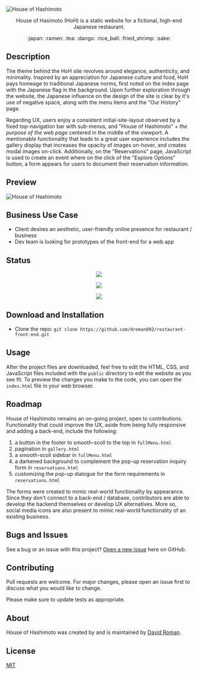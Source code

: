 ![House of Hashimoto](https://user-images.githubusercontent.com/25372739/124302476-45725a00-db2f-11eb-9936-1bf29c402fe7.JPG)

<p align="center"> House of Hasimoto (HoH) is a static website for a fictional, high-end Japanese restaurant. </p>

<p align="center"> :japan:  :ramen:  :tea:  :dango:  :rice_ball:  :fried_shrimp:  :sake: </p>

## Description

The theme behind the HoH site revolves around elegance, authenticity, and minimality.  Inspired by an appreciation for Japanese culture and food, HoH pays homeage to traditional Japanese norms, first noted on the index page with the Japanese flag in the background.  Upon further exploration through the website, the Japanese influence on the design of the site is clear by it's use of negative space, along with the menu items and the "Our History" page.

Regarding UX, users enjoy a consistent initial-site-layout observed by a fixed top-navigation bar with sub-menus, and "House of Hashimoto" + *the purpose of the web page*  centered in the middle of the viewport.  A mentionable functionality that leads to a great user experience includes the gallery display that increases the opacity of images on-hover, and creates modal images on-click.  Additionally, on the "Reservations" page, JavaScript is used to create an event where on the click of the "Explore Options" button, a form appears for users to document their reservation information.

## Preview

![House of Hashimoto](https://user-images.githubusercontent.com/25372739/124310122-bdde1880-db39-11eb-8dd5-c88c8f01c7af.gif)

## Business Use Case

- Client desires an aesthetic, user-friendly online presence for restaurant / business
- Dev team is looking for prototypes of the front-end for a web app

## Status

<p align="center"> <img src="https://img.shields.io/tokei/lines/github/droman892/restaurant-front-end" /> </p>

<p align="center"> <img src="https://img.shields.io/github/languages/count/droman892/restaurant-front-end" /> </p>

<p align="center"> <img src="https://img.shields.io/github/repo-size/droman892/restaurant-front-end" /> </p>

## Download and Installation

- Clone the repo: `git clone https://github.com/droman892/restaurant-front-end.git`

## Usage

After the project files are downloaded, feel free to edit the HTML, CSS, and JavaScript files included with the `public` directory to 
edit the website as you see fit. To preview the changes you make to the code, you can open 
the `index.html` file in your web browser.

## Roadmap

House of Hashimoto remains an on-going project, open to contributions.  Functionality that could improve the UX, aside from 
being fully responsive and adding a back-end, include the following:

1) a button in the footer to smooth-scoll to the top in `fullMenu.html`
2) pagination in `gallery.html`
3) a smooth-scoll sidebar in `fullMenu.html`
4) a darkened background to complement the pop-up reservation inquiry form in `reservations.html`
5) customizing the pop-up dialogue for the form requirements in `reservations.html`

The forms were created to mimic real-world functionality by appearance.  Since they don't connect to a back-end / database, 
contributors are able to develop the backend themselves or develop UX alternatives.  More so, social media icons are also 
present to mimic real-world functionality of an existing business.

## Bugs and Issues

See a bug or an issue with this project? [Open a new issue](https://github.com/droman892/restaurant-front-end/issues) here on GitHub.

## Contributing
Pull requests are welcome. For major changes, please open an issue first to discuss what you would like to change.

Please make sure to update tests as appropriate.

## About

House of Hashimoto was created by and is maintained by [David Roman](https://www.linkedin.com/in/david-roman-front-end-web-developer/).

## License
[MIT](https://choosealicense.com/licenses/mit/)